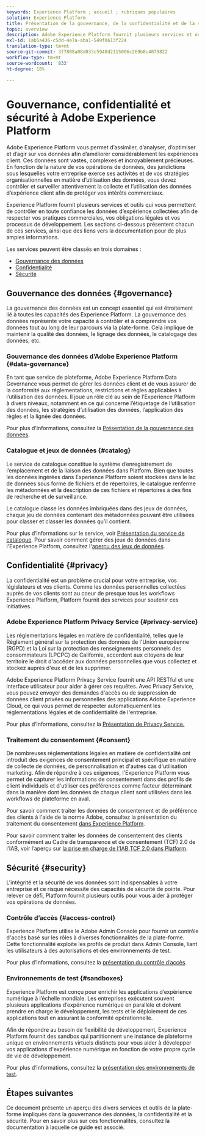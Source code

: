 ```yaml
---
keywords: Experience Platform ; accueil ; rubriques populaires
solution: Experience Platform
title: Présentation de la gouvernance, de la confidentialité et de la sécurité
topic: overview
description: Adobe Experience Platform fournit plusieurs services et outils qui vous permettent de contrôler en toute confiance les données d’expérience collectées afin de respecter vos pratiques commerciales, vos obligations légales et votre processus de développement.
exl-id: 1ab5a436-c5dd-4e7a-aba1-549f0613f224
translation-type: tm+mt
source-git-commit: 3f7808a08d033c5940d2115006c269b8c4079822
workflow-type: tm+mt
source-wordcount: '833'
ht-degree: 18%

---
```


# Gouvernance, confidentialité et sécurité à Adobe Experience Platform

Adobe Experience Platform vous permet d’assimiler, d’analyser, d’optimiser et d’agir sur vos données afin d’améliorer considérablement les expériences client. Ces données sont vastes, complexes et incroyablement précieuses. En fonction de la nature de vos opérations de données, des juridictions sous lesquelles votre entreprise exerce ses activités et de vos stratégies organisationnelles en matière d’utilisation des données, vous devez contrôler et surveiller attentivement la collecte et l’utilisation des données d’expérience client afin de protéger vos intérêts commerciaux.

Experience Platform fournit plusieurs services et outils qui vous permettent de contrôler en toute confiance les données d’expérience collectées afin de respecter vos pratiques commerciales, vos obligations légales et vos processus de développement. Les sections ci-dessous présentent chacun de ces services, ainsi que des liens vers la documentation pour de plus amples informations.

Les services peuvent être classés en trois domaines :

* [Gouvernance des données](#governance)
* [Confidentialité](#privacy)
* [Sécurité](#security)

## Gouvernance des données {#governance}

La gouvernance des données est un concept essentiel qui est étroitement lié à toutes les capacités des Experience Platform. La gouvernance des données représente votre capacité à contrôler et à comprendre vos données tout au long de leur parcours via la plate-forme. Cela implique de maintenir la qualité des données, le lignage des données, le catalogage des données, etc.

### Gouvernance des données d’Adobe Experience Platform {#data-governance}

En tant que service de plateforme, Adobe Experience Platform Data Governance vous permet de gérer les données client et de vous assurer de la conformité aux réglementations, restrictions et règles applicables à l’utilisation des données. Il joue un rôle clé au sein de l’Experience Platform à divers niveaux, notamment en ce qui concerne l’étiquetage de l’utilisation des données, les stratégies d’utilisation des données, l’application des règles et la lignée des données.

Pour plus d&#39;informations, consultez la [Présentation de la gouvernance des données](../../data-governance/home.md).

### Catalogue et jeux de données {#catalog}

Le service de catalogue constitue le système d’enregistrement de l’emplacement et de la liaison des données dans Platform. Bien que toutes les données ingérées dans Experience Platform soient stockées dans le lac de données sous forme de fichiers et de répertoires, le catalogue renferme les métadonnées et la description de ces fichiers et répertoires à des fins de recherche et de surveillance.

Le catalogue classe les données imbriquées dans des jeux de données, chaque jeu de données contenant des métadonnées pouvant être utilisées pour classer et classer les données qu’il contient.

Pour plus d’informations sur le service, voir [Présentation du service de catalogue](../../catalog/home.md). Pour savoir comment gérer des jeux de données dans l&#39;Experience Platform, consultez l&#39;[aperçu des jeux de données](../../catalog/datasets/overview.md).

## Confidentialité {#privacy}

La confidentialité est un problème crucial pour votre entreprise, vos législateurs et vos clients. Comme les données personnelles collectées auprès de vos clients sont au coeur de presque tous les workflows Experience Platform, Platform fournit des services pour soutenir ces initiatives.

### Adobe Experience Platform Privacy Service {#privacy-service}

Les réglementations légales en matière de confidentialité, telles que le Règlement général sur la protection des données de l&#39;Union européenne (RGPD) et la Loi sur la protection des renseignements personnels des consommateurs (LPCPC) de Californie, accordent aux citoyens de leur territoire le droit d&#39;accéder aux données personnelles que vous collectez et stockez auprès d&#39;eux et de les supprimer.

Adobe Experience Platform Privacy Service fournit une API RESTful et une interface utilisateur pour aider à gérer ces requêtes. Avec Privacy Service, vous pouvez envoyer des demandes d&#39;accès ou de suppression de données client privées ou personnelles des applications Adobe Experience Cloud, ce qui vous permet de respecter automatiquement les réglementations légales et de confidentialité de l&#39;entreprise.

Pour plus d’informations, consultez la [Présentation de Privacy Service.](../../privacy-service/home.md)

### Traitement du consentement {#consent}

De nombreuses réglementations légales en matière de confidentialité ont introduit des exigences de consentement principal et spécifique en matière de collecte de données, de personnalisation et d&#39;autres cas d&#39;utilisation marketing. Afin de répondre à ces exigences, l&#39;Experience Platform vous permet de capturer les informations de consentement dans des profils de client individuels et d&#39;utiliser ces préférences comme facteur déterminant dans la manière dont les données de chaque client sont utilisées dans les workflows de plateforme en aval.

Pour savoir comment traiter les données de consentement et de préférence des clients à l&#39;aide de la norme Adobe, consultez la présentation du traitement du consentement [dans Experience Platform](./consent/adobe/overview.md).

Pour savoir comment traiter les données de consentement des clients conformément au Cadre de transparence et de consentement (TCF) 2.0 de l’IAB, voir l’aperçu sur [la prise en charge de l’IAB TCF 2.0 dans Platform](./consent/iab/overview.md).

## Sécurité {#security}

L&#39;intégrité et la sécurité de vos données sont indispensables à votre entreprise et ce risque nécessite des capacités de sécurité de pointe. Pour relever ce défi, Platform fournit plusieurs outils pour vous aider à protéger vos opérations de données.

### Contrôle d’accès {#access-control}

Experience Platform utilise le Adobe Admin Console pour fournir un contrôle d&#39;accès basé sur les rôles à diverses fonctionnalités de la plate-forme. Cette fonctionnalité exploite les profils de produit dans Admin Console, liant les utilisateurs à des autorisations et des environnements de test.

Pour plus d’informations, consultez la [présentation du contrôle d’accès](../../access-control/home.md).

### Environnements de test {#sandboxes}

Experience Platform est conçu pour enrichir les applications d’expérience numérique à l’échelle mondiale. Les entreprises exécutent souvent plusieurs applications d’expérience numérique en parallèle et doivent prendre en charge le développement, les tests et le déploiement de ces applications tout en assurant la conformité opérationnelle.

Afin de répondre au besoin de flexibilité de développement, Experience Platform fournit des sandbox qui partitionnent une instance de plateforme unique en environnements virtuels distincts pour vous aider à développer vos applications d&#39;expérience numérique en fonction de votre propre cycle de vie de développement.

Pour plus d’informations, consultez la [présentation des environnements de test](../../sandboxes/home.md).

## Étapes suivantes

Ce document présente un aperçu des divers services et outils de la plate-forme impliqués dans la gouvernance des données, la confidentialité et la sécurité. Pour en savoir plus sur ces fonctionnalités, consultez la documentation à laquelle ce guide est associé.
